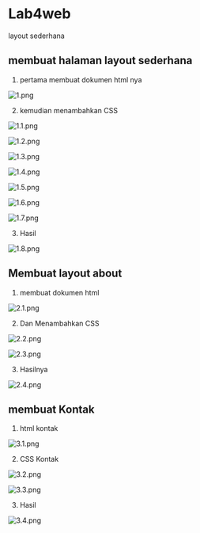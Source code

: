 # Lab4web
layout sederhana


## membuat halaman layout sederhana
1. pertama membuat dokumen html nya

![1.png](gambar/1.png)



2. kemudian menambahkan CSS

![1.1.png](gambar/1.1.png)

![1.2.png](gambar/1.2.png)

![1.3.png](gambar/1.3.png)

![1.4.png](gambar/1.4.png)

![1.5.png](gambar/1.5.png)

![1.6.png](gambar/1.6.png)

![1.7.png](gambar/1.7.png)


3. Hasil

![1.8.png](gambar/1.8.png)

## Membuat layout about

1. membuat dokumen html

![2.1.png](gambar/2.1.png)

2. Dan Menambahkan CSS

![2.2.png](gambar/2.2.png)

![2.3.png](gambar/2.3.png)

3. Hasilnya

![2.4.png](gambar/2.4.png)

## membuat Kontak

1. html kontak

![3.1.png](gambar/3.1.png)

2. CSS Kontak

![3.2.png](gambar/3.2.png)

![3.3.png](gambar/3.3.png)

3. Hasil

![3.4.png](gambar/3.4.png)